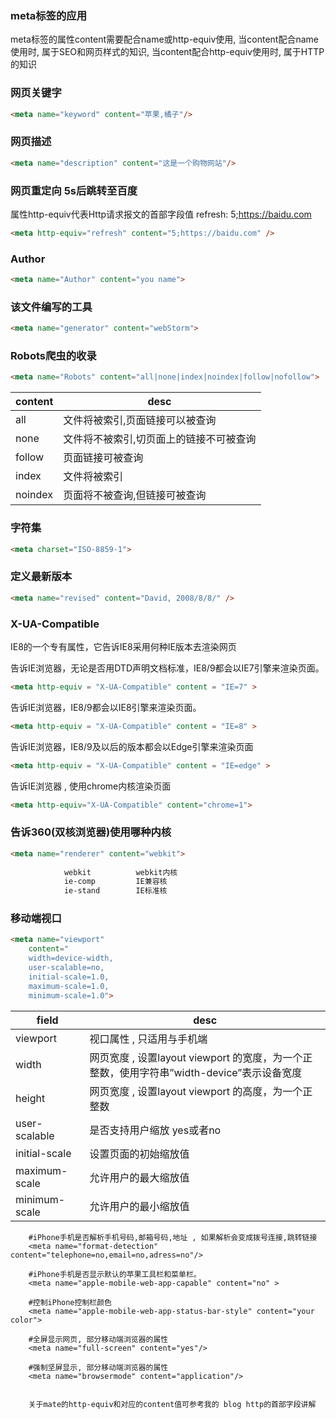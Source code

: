 ### meta标签的应用

meta标签的属性content需要配合name或http-equiv使用, 当content配合name使用时, 属于SEO和网页样式的知识, 当content配合http-equiv使用时, 属于HTTP的知识

### 网页关键字
```html
<meta name="keyword" content="苹果,橘子"/>
```	

### 网页描述
```html
<meta name="description" content="这是一个购物网站"/>
```

### 网页重定向 5s后跳转至百度
属性http-equiv代表Http请求报文的首部字段值 refresh: 5;https://baidu.com
```html
<meta http-equiv="refresh" content="5;https://baidu.com" />
```	

### Author
```html
<meta name="Author" content="you name">
```
### 该文件编写的工具
```html
<meta name="generator" content="webStorm">
```
		
### Robots爬虫的收录
```html
<meta name="Robots" content="all|none|index|noindex|follow|nofollow">
```

|content|desc|
|---|---|
|all |文件将被索引,页面链接可以被查询|
|none |文件将不被索引,切页面上的链接不可被查询|
|follow |页面链接可被查询|
|index|文件将被索引|
|noindex|页面将不被查询,但链接可被查询|


### 字符集
```html
<meta charset="ISO-8859-1">
```
	
### 定义最新版本
```html
<meta name="revised" content="David, 2008/8/8/" />
```
	
		
### X-UA-Compatible 
IE8的一个专有<meta>属性，它告诉IE8采用何种IE版本去渲染网页

告诉IE浏览器，无论是否用DTD声明文档标准，IE8/9都会以IE7引擎来渲染页面。
```html
<meta http-equiv = "X-UA-Compatible" content = "IE=7" >   
```

告诉IE浏览器，IE8/9都会以IE8引擎来渲染页面。 
```html 
<meta http-equiv = "X-UA-Compatible" content = "IE=8" >   
```	


告诉IE浏览器，IE8/9及以后的版本都会以Edge引擎来渲染页面 
```html
<meta http-equiv = "X-UA-Compatible" content = "IE=edge" >   
```
	
告诉IE浏览器 , 使用chrome内核渲染页面
```html
<meta http-equiv="X-UA-Compatible" content="chrome=1">
```
	
### 告诉360(双核浏览器)使用哪种内核
```html
<meta name="renderer" content="webkit">
			
			webkit			webkit内核
			ie-comp 		IE兼容核
			ie-stand		IE标准核

```		
			
			
			
			
			
### 移动端视口
```html
<meta name="viewport"
	content="
	width=device-width, 
	user-scalable=no, 
	initial-scale=1.0, 
	maximum-scale=1.0, 
	minimum-scale=1.0">
```
|field|desc|
|---|---|
|viewport|视口属性 , 只适用与手机端|
|width|网页宽度 , 设置layout viewport 的宽度，为一个正整数，使用字符串”width-device”表示设备宽度|
|height|网页宽度 , 设置layout viewport 的高度，为一个正整数|
|user-scalable|是否支持用户缩放 yes或者no|
|initial-scale|设置页面的初始缩放值|
|maximum-scale|允许用户的最大缩放值|
|minimum-scale|允许用户的最小缩放值|


		#iPhone手机是否解析手机号码,邮箱号码,地址 , 如果解析会变成拨号连接,跳转链接
		<meta name="format-detection" content="telephone=no,email=no,adress=no"/>
		
		#iPhone手机是否显示默认的苹果工具栏和菜单栏。
		<meta name="apple-mobile-web-app-capable" content="no" >
		
		#控制iPhone控制栏颜色
		<meta name="apple-mobile-web-app-status-bar-style" content="your color"> 
		
		#全屏显示网页, 部分移动端浏览器的属性
		<meta name="full-screen" content="yes"/>
		
		#强制坚屏显示, 部分移动端浏览器的属性
		<meta name="browsermode" content="application"/>
		
		
		关于mate的http-equiv和对应的content值可参考我的 blog http的首部字段讲解